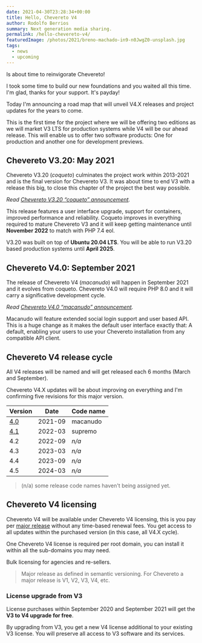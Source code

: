 ```yaml
---
date: 2021-04-30T23:28:34+00:00
title: Hello, Chevereto V4
author: Rodolfo Berrios
summary: Next generation media sharing.
permalink: /hello-chevereto-v4/
featuredImage: /photos/2021/breno-machado-in9-n0JwgZ0-unsplash.jpg
tags:
  - news
  - upcoming
---
```

Is about time to reinvigorate Chevereto!

I took some time to build our new foundations and you waited all this time. I'm glad, thanks for your support. It's payday!

Today I'm announcing a road map that will unveil V4.X releases and project updates for the years to come.

This is the first time for the project where we will be offering two editions as we will market V3 LTS for production systems while V4 will be our ahead release. This will enable us to offer two software products: One for production and another one for development previews.

## Chevereto V3.20: May 2021

Chevereto V3.20 (*coqueto*) culminates the project work within 2013-2021 and is the final version for Chevereto V3. It was about time to end V3 with a release this big, to close this chapter of the project the best way possible.

_Read [Chevereto V3.20 &#8220;coqueto&#8221; announcement](https://chevereto.com/community/threads/chevereto-v3-20-coqueto-announcement.13132/)._

This release features a user interface upgrade, support for containers, improved performance and reliability. Coqueto improves in everything required to mature Chevereto V3 and it will keep getting maintenance until **November 2022** to match with PHP 7.4 eol.

V3.20 was built on top of **Ubuntu 20.04 LTS**. You will be able to run V3.20 based production systems until **April 2025**.

## Chevereto V4.0: September 2021

The release of Chevereto V4 (*macanudo*) will happen in September 2021 and it evolves from coqueto. Chevereto V4.0 will require PHP 8.0 and it will carry a significative development cycle.

_Read [Chevereto V4.0 &#8220;macanudo&#8221; announcement](https://chevereto.com/community/threads/chevereto-v4-0-macanudo-announcement.13188/)._

Macanudo will feature extended social login support and user based API. This is a huge change as it makes the default user interface exactly that: A default, enabling your users to use your Chevereto installation from any compatible API client.

## Chevereto V4 release cycle

All V4 releases will be named and will get released each 6 months (March and September).

Chevereto V4.X updates will be about improving on everything and I'm confirming five revisions for this major version.

| Version                                                                                    | Date    | Code name |
| ------------------------------------------------------------------------------------------ | ------- | --------- |
| [4.0](https://chevereto.com/community/threads/chevereto-v4-0-macanudo-announcement.13188/) | 2021-09 | macanudo  |
| [4.1](https://chevereto.com/community/threads/chevereto-v4-1-supremo-announcement.13221/)  | 2022-03 | supremo   |
| 4.2                                                                                        | 2022-09 | _n/a_     |
| 4.3                                                                                        | 2023-03 | _n/a_     |
| 4.4                                                                                        | 2023-09 | _n/a_     |
| 4.5                                                                                        | 2024-03 | _n/a_     |

> (n/a) some release code names haven't being assigned yet.

## Chevereto V4 licensing

Chevereto V4 will be available under Chevereto V4 licensing, this is you pay per [major release](https://semver.org/) without any time-based renewal fees. You get access to all updates within the purchased version (in this case, all V4.X cycle).

One Chevereto V4 license is required per root domain, you can install it within all the sub-domains you may need.

Bulk licensing for agencies and re-sellers.

> Major release as defined in semantic versioning. For Chevereto a major release is V1, V2, V3, V4, etc.

### License upgrade from V3

License purchases within September 2020 and September 2021 will get the **V3 to V4 upgrade for free**.

By upgrading from V3, you get a new V4 license additional to your existing V3 license. You will preserve all access to V3 software and its services.
